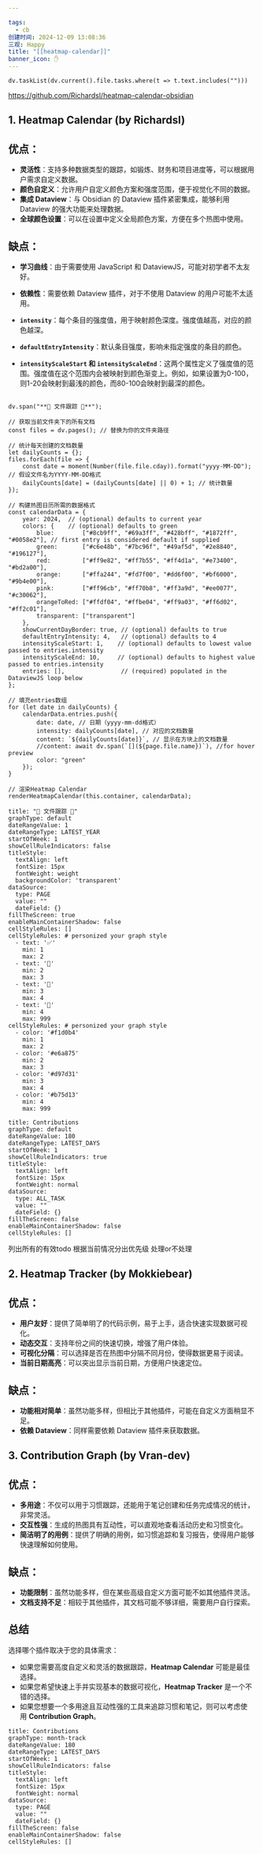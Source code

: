 ```yaml
---

tags:
  - cb
创建时间: 2024-12-09 13:08:36
三观: Happy
title: "[[heatmap-calendar]]"
banner_icon: ✋
---
```


```dataviewjs
dv.taskList(dv.current().file.tasks.where(t => t.text.includes("")))
```


https://github.com/Richardsl/heatmap-calendar-obsidian

## 1. Heatmap Calendar (by Richardsl)

## 优点：

- **灵活性**：支持多种数据类型的跟踪，如锻炼、财务和项目进度等，可以根据用户需求自定义数据。
- **颜色自定义**：允许用户自定义颜色方案和强度范围，便于视觉化不同的数据。
- **集成 Dataview**：与 Obsidian 的 Dataview 插件紧密集成，能够利用 Dataview 的强大功能来处理数据。
- **全球颜色设置**：可以在设置中定义全局颜色方案，方便在多个热图中使用。

## 缺点：

- **学习曲线**：由于需要使用 JavaScript 和 DataviewJS，可能对初学者不太友好。
- **依赖性**：需要依赖 Dataview 插件，对于不使用 Dataview 的用户可能不太适用。

- **`intensity`**：每个条目的强度值，用于映射颜色深度。强度值越高，对应的颜色越深。
- **`defaultEntryIntensity`**：默认条目强度，影响未指定强度的条目的颜色。
- **`intensityScaleStart` 和 `intensityScaleEnd`**：这两个属性定义了强度值的范围。强度值在这个范围内会被映射到颜色渐变上。例如，如果设置为0-100，则1-20会映射到最浅的颜色，而80-100会映射到最深的颜色。



```dataviewjs

dv.span("**🎉 文件跟踪 🎉**");

// 获取当前文件夹下的所有文档
const files = dv.pages(); // 替换为你的文件夹路径

// 统计每天创建的文档数量
let dailyCounts = {};
files.forEach(file => {
    const date = moment(Number(file.file.cday)).format("yyyy-MM-DD"); // 假设文件名为YYYY-MM-DD格式
    dailyCounts[date] = (dailyCounts[date] || 0) + 1; // 统计数量
});

// 构建热图日历所需的数据格式
const calendarData = {
	year: 2024,  // (optional) defaults to current year
	colors: {    // (optional) defaults to green
		blue:        ["#8cb9ff", "#69a3ff", "#428bff", "#1872ff", "#0058e2"], // first entry is considered default if supplied
		green:       ["#c6e48b", "#7bc96f", "#49af5d", "#2e8840", "#196127"],
		red:         ["#ff9e82", "#ff7b55", "#ff4d1a", "#e73400", "#bd2a00"],
		orange:      ["#ffa244", "#fd7f00", "#dd6f00", "#bf6000", "#9b4e00"],
		pink:        ["#ff96cb", "#ff70b8", "#ff3a9d", "#ee0077", "#c30062"],
		orangeToRed: ["#ffdf04", "#ffbe04", "#ff9a03", "#ff6d02", "#ff2c01"],
		transparent: ["transparent"]
	},
	showCurrentDayBorder: true, // (optional) defaults to true
	defaultEntryIntensity: 4,   // (optional) defaults to 4
	intensityScaleStart: 1,    // (optional) defaults to lowest value passed to entries.intensity
	intensityScaleEnd: 10,     // (optional) defaults to highest value passed to entries.intensity
	entries: [],                // (required) populated in the DataviewJS loop below
};

// 填充entries数组
for (let date in dailyCounts) {
    calendarData.entries.push({
        date: date, // 日期（yyyy-mm-dd格式）
        intensity: dailyCounts[date], // 对应的文档数量
        content: `${dailyCounts[date]}`, // 显示在方块上的文档数量
        //content: await dv.span(`[](${page.file.name})`), //for hover preview
        color: "green"
    });
}

// 渲染Heatmap Calendar
renderHeatmapCalendar(this.container, calendarData);

```

```contributionGraph
title: "🎉 文件跟踪 🎉"
graphType: default
dateRangeValue: 1
dateRangeType: LATEST_YEAR
startOfWeek: 1
showCellRuleIndicators: false
titleStyle:
  textAlign: left
  fontSize: 15px
  fontWeight: weight
  backgroundColor: 'transparent'
dataSource:
  type: PAGE
  value: ""
  dateField: {}
fillTheScreen: true
enableMainContainerShadow: false
cellStyleRules: []
cellStyleRules: # personized your graph style
  - text: '✅'
    min: 1
    max: 2
  - text: '🌳'
    min: 2
    max: 3
  - text: '🚩'
    min: 3
    max: 4
  - text: '🚀'
    min: 4
    max: 999
cellStyleRules: # personized your graph style
  - color: '#f1d0b4'
    min: 1
    max: 2
  - color: '#e6a875'
    min: 2
    max: 3
  - color: '#d97d31'
    min: 3
    max: 4
  - color: '#b75d13'
    min: 4
    max: 999

```


```contributionGraph
title: Contributions
graphType: default
dateRangeValue: 180
dateRangeType: LATEST_DAYS
startOfWeek: 1
showCellRuleIndicators: true
titleStyle:
  textAlign: left
  fontSize: 15px
  fontWeight: normal
dataSource:
  type: ALL_TASK
  value: ""
  dateField: {}
fillTheScreen: false
enableMainContainerShadow: false
cellStyleRules: []

```


列出所有的有效todo 
根据当前情况分出优先级
处理or不处理

## 2. Heatmap Tracker (by Mokkiebear)

## 优点：

- **用户友好**：提供了简单明了的代码示例，易于上手，适合快速实现数据可视化。
- **动态交互**：支持年份之间的快速切换，增强了用户体验。
- **可视化分隔**：可以选择是否在热图中分隔不同月份，使得数据更易于阅读。
- **当前日期高亮**：可以突出显示当前日期，方便用户快速定位。

## 缺点：

- **功能相对简单**：虽然功能多样，但相比于其他插件，可能在自定义方面稍显不足。
- **依赖 Dataview**：同样需要依赖 Dataview 插件来获取数据。

## 3. Contribution Graph (by Vran-dev)

## 优点：

- **多用途**：不仅可以用于习惯跟踪，还能用于笔记创建和任务完成情况的统计，非常灵活。
- **交互性强**：生成的热图具有互动性，可以直观地查看活动历史和习惯变化。
- **简洁明了的用例**：提供了明确的用例，如习惯追踪和复习报告，使得用户能够快速理解如何使用。

## 缺点：

- **功能限制**：虽然功能多样，但在某些高级自定义方面可能不如其他插件灵活。
- **文档支持不足**：相较于其他插件，其文档可能不够详细，需要用户自行探索。

## 总结

选择哪个插件取决于您的具体需求：

- 如果您需要高度自定义和灵活的数据跟踪，**Heatmap Calendar** 可能是最佳选择。
- 如果您希望快速上手并实现基本的数据可视化，**Heatmap Tracker** 是一个不错的选择。
- 如果您想要一个多用途且互动性强的工具来追踪习惯和笔记，则可以考虑使用 **Contribution Graph**。

```contributionGraph
title: Contributions
graphType: month-track
dateRangeValue: 180
dateRangeType: LATEST_DAYS
startOfWeek: 1
showCellRuleIndicators: false
titleStyle:
  textAlign: left
  fontSize: 15px
  fontWeight: normal
dataSource:
  type: PAGE
  value: ""
  dateField: {}
fillTheScreen: false
enableMainContainerShadow: false
cellStyleRules: []

```
